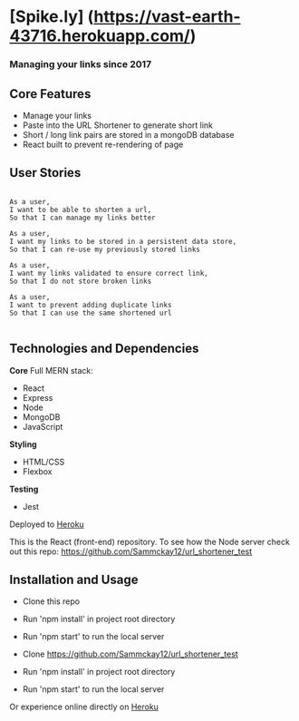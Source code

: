 # [Spike.ly] (https://vast-earth-43716.herokuapp.com/)

### Managing your links since 2017

## Core Features

- Manage your links
- Paste into the URL Shortener to generate short link
- Short / long link pairs are stored in a mongoDB database
- React built to prevent re-rendering of page

## User Stories

```

As a user,
I want to be able to shorten a url,
So that I can manage my links better

As a user,
I want my links to be stored in a persistent data store,
So that I can re-use my previously stored links

As a user,
I want my links validated to ensure correct link,
So that I do not store broken links

As a user,
I want to prevent adding duplicate links
So that I can use the same shortened url


```

## Technologies and Dependencies

**Core**
Full MERN stack:
- React
- Express
- Node
- MongoDB
- JavaScript

**Styling**
- HTML/CSS
- Flexbox

**Testing**
- Jest


Deployed to [Heroku](https://vast-earth-43716.herokuapp.com/)  

This is the React (front-end) repository. To see how the Node server check out this repo:
https://github.com/Sammckay12/url_shortener_test

## Installation and Usage

- Clone this repo
- Run 'npm install' in project root directory
- Run 'npm start' to run the local server

- Clone https://github.com/Sammckay12/url_shortener_test
- Run 'npm install' in project root directory
- Run 'npm start' to run the local server

Or experience online directly on [Heroku](https://vast-earth-43716.herokuapp.com/)  

